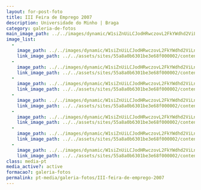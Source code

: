 ```yaml
---
layout: for-post-foto
title: III Feira de Emprego 2007
description: Universidade do Minho | Braga
category: galeria-de-fotos
main_image_path: ../../images/dynamic/W1siZnUiLCJodHRwczovL2FkYWdhd2ViLnMzLmFtYXpvbmF/p4170153299c.jpg?sha=5db2aab7da977583
image_list: 
  - 
    image_path: ../../images/dynamic/W1siZnUiLCJodHRwczovL2FkYWdhd2ViLnMzLmFtYXpvbmF/p4170153299c.jpg?sha=5db2aab7da977583
    link_image_path: ../../assets/sites/55a8a0b6301be3e68f000002/content_entry55a8a2cd301be39651000019/55a8a51c301be3f76b0000fc/files/p4170153ad4c.jpg?1437122437
  - 
    image_path: ../../images/dynamic/W1siZnUiLCJodHRwczovL2FkYWdhd2ViLnMzLmFtYXpvbmF/p41700903063.jpg?sha=6e51ebd37f953155
    link_image_path: ../../assets/sites/55a8a0b6301be3e68f000002/content_entry55a8a2cd301be39651000019/55a8a51d301be3f76b0000fd/files/p4170090ad4c.jpg?1437122437
  - 
    image_path: ../../images/dynamic/W1siZnUiLCJodHRwczovL2FkYWdhd2ViLnMzLmFtYXpvbmF/p4170100e360.jpg?sha=93843b3a91d850ff
    link_image_path: ../../assets/sites/55a8a0b6301be3e68f000002/content_entry55a8a2cd301be39651000019/55a8a51d301be3f76b0000fe/files/p4170100aa51.jpg?1437122438
  - 
    image_path: ../../images/dynamic/W1siZnUiLCJodHRwczovL2FkYWdhd2ViLnMzLmFtYXpvbmF/p4170122ef2e.jpg?sha=700678ada5e501b1
    link_image_path: ../../assets/sites/55a8a0b6301be3e68f000002/content_entry55a8a2cd301be39651000019/55a8a51e301be342ea0000ff/files/p4170122154e.jpg?1437122439
  - 
    image_path: ../../images/dynamic/W1siZnUiLCJodHRwczovL2FkYWdhd2ViLnMzLmFtYXpvbmF/p4170151ed78.jpg?sha=bf784c6e8d2e3fb7
    link_image_path: ../../assets/sites/55a8a0b6301be3e68f000002/content_entry55a8a2cd301be39651000019/55a8a51f301be342ea000100/files/p4170151154e.jpg?1437122439
  - 
    image_path: ../../images/dynamic/W1siZnUiLCJodHRwczovL2FkYWdhd2ViLnMzLmFtYXpvbmF/p417013666bb.jpg?sha=552939a11273fd84
    link_image_path: ../../assets/sites/55a8a0b6301be3e68f000002/content_entry55a8a2cd301be39651000019/55a8a51f301be342ea000101/files/p417013608fc.jpg?1437122440
  - 
    image_path: ../../images/dynamic/W1siZnUiLCJodHRwczovL2FkYWdhd2ViLnMzLmFtYXpvbmF/p41701297e68.jpg?sha=a9c2f6016155d81a
    link_image_path: ../../assets/sites/55a8a0b6301be3e68f000002/content_entry55a8a2cd301be39651000019/55a8a520301be3b542000102/files/p41701293657.jpg?1437122441
class: media-pt
media_active?: active
formacao?: galeria-fotos
permalink: pt-media/galeria-fotos/III-feira-de-emprego-2007
--- 
```


